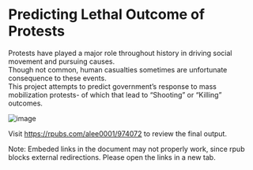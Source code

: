 # Predicting Lethal Outcome of Protests

Protests have played a major role throughout history in driving social movement and pursuing causes. <br />
Though not common, human casualties sometimes are unfortunate consequence to these events. <br />
This project attempts to predict government’s response to mass mobilization protests- of which that lead to “Shooting” or “Killing” outcomes.

![image](https://user-images.githubusercontent.com/97650319/209875051-53d1355d-0c93-4922-87fb-b16beda2dccb.png)

Visit https://rpubs.com/alee0001/974072 to review the final output.

Note: Embeded links in the document may not properly work, since rpub blocks external redirections. Please open the links in a new tab.
